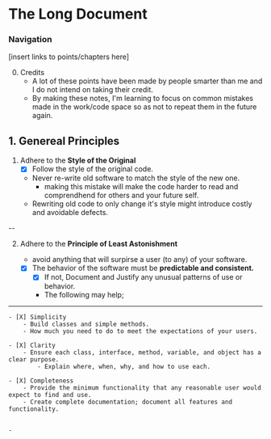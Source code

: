 # The Long Document

### Navigation

[insert links to points/chapters here]

0. Credits
    - A lot of these points have been made by people smarter than me and I do not intend on taking their credit.
    - By making these notes, I'm learning to focus on common mistakes made in the work/code space so as not to repeat them in the future again.

## 1. Genereal Principles

1. Adhere to the **Style of the Original**
    - [X] Follow the style of the original code. 
    - Never re-write old software to match the style of the new one.
        - making this mistake will make the code harder to read and comprendhend for others and your future self.
    - Rewriting old code to only change it's style might introduce costly and avoidable defects.

--

2. Adhere to the **Principle of Least Astonishment**
    - avoid anything that will surpirse a user (to any) of your software.

    - [X] The behavior of the software must be **predictable and consistent.**
        - [X] If not, Document and Justify any unusual patterns of use or behavior.
        - The following may help; 

---

    - [X] Simplicity
        - Build classes and simple methods.
        - How much you need to do to meet the expectations of your users.

    - [X] Clarity
        - Ensure each class, interface, method, variable, and object has a clear purpose.
            - Explain where, when, why, and how to use each.

    - [X] Completeness
        - Provide the minimum functionality that any reasonable user would expect to find and use.
        - Create complete documentation; document all features and functionality.


    - 

     
